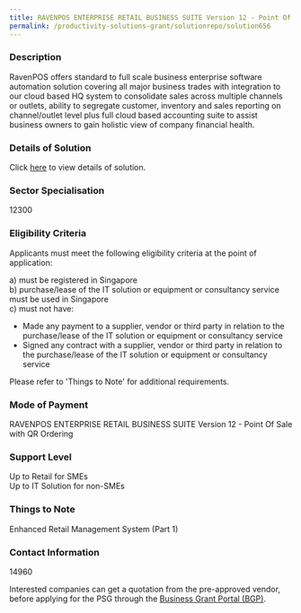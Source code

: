 ```yaml
---
title: RAVENPOS ENTERPRISE RETAIL BUSINESS SUITE Version 12 - Point Of Sale with QR Ordering
permalink: /productivity-solutions-grant/solutionrepo/solution656
---
```


### Description

RavenPOS offers standard to full scale business enterprise software automation solution covering all major business trades with integration to our cloud based HQ system to consolidate sales across multiple channels or outlets, ability to segregate customer, inventory and sales reporting on channel/outlet level plus full cloud based accounting suite to assist business owners to gain holistic view of company financial health.

### Details of Solution

Click <a href='Nspire Group Pte Ltd' target='_blank' rel='noopener'>here</a> to view details of solution.

### Sector Specialisation

 12300 

### Eligibility Criteria

Applicants must meet the following eligibility criteria at the point of application:

a) must be registered in Singapore <br>
b) purchase/lease of the IT solution or equipment or consultancy service must be used in Singapore <br>
c) must not have:
- Made any payment to a supplier, vendor or third party in relation to the purchase/lease of the IT solution or equipment or consultancy service
- Signed any contract with a supplier, vendor or third party in relation to the purchase/lease of the IT solution or equipment or consultancy service

Please refer to 'Things to Note' for additional requirements.

### Mode of Payment
RAVENPOS ENTERPRISE RETAIL BUSINESS SUITE Version 12 - Point Of Sale with QR Ordering

### Support Level
Up to Retail for SMEs <br>
Up to IT Solution for non-SMEs

### Things to Note
Enhanced Retail Management System (Part 1)

### Contact Information
14960

Interested companies can get a quotation from the pre-approved vendor, before applying for the PSG through the <a target='_blank' rel='noopener' href='https://www.businessgrants.gov.sg/'>Business Grant Portal (BGP)</a>.
